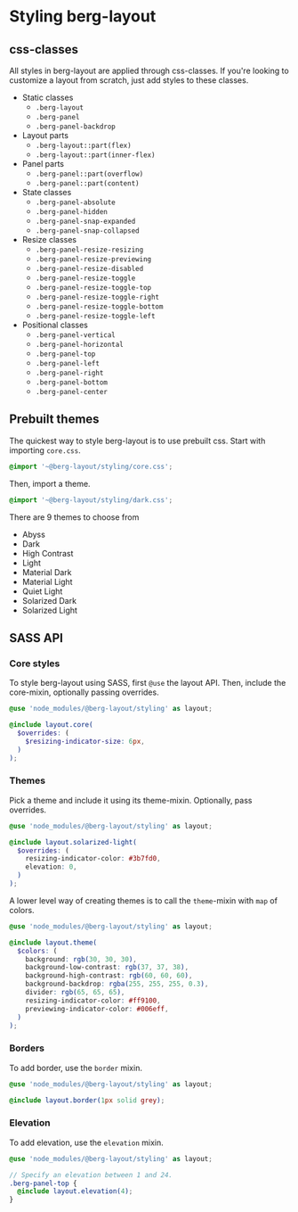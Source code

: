 # Styling berg-layout

## css-classes

All styles in berg-layout are applied through css-classes. If you're looking to customize a layout from scratch, just add styles to these classes.

- Static classes
  - `.berg-layout`
  - `.berg-panel`
  - `.berg-panel-backdrop`
- Layout parts
  - `.berg-layout::part(flex)`
  - `.berg-layout::part(inner-flex)`
- Panel parts
  - `.berg-panel::part(overflow)`
  - `.berg-panel::part(content)`
- State classes
  - `.berg-panel-absolute`
  - `.berg-panel-hidden`
  - `.berg-panel-snap-expanded`
  - `.berg-panel-snap-collapsed`
- Resize classes
  - `.berg-panel-resize-resizing`
  - `.berg-panel-resize-previewing`
  - `.berg-panel-resize-disabled`
  - `.berg-panel-resize-toggle`
  - `.berg-panel-resize-toggle-top`
  - `.berg-panel-resize-toggle-right`
  - `.berg-panel-resize-toggle-bottom`
  - `.berg-panel-resize-toggle-left`
- Positional classes
  - `.berg-panel-vertical`
  - `.berg-panel-horizontal`
  - `.berg-panel-top`
  - `.berg-panel-left`
  - `.berg-panel-right`
  - `.berg-panel-bottom`
  - `.berg-panel-center`

## Prebuilt themes

The quickest way to style berg-layout is to use prebuilt css. Start with importing `core.css`.

```css
@import '~@berg-layout/styling/core.css';
```

Then, import a theme.

```css
@import '~@berg-layout/styling/dark.css';
```

There are 9 themes to choose from

- Abyss
- Dark
- High Contrast
- Light
- Material Dark
- Material Light
- Quiet Light
- Solarized Dark
- Solarized Light

## SASS API

### Core styles

To style berg-layout using SASS, first `@use` the layout API. Then, include the core-mixin, optionally passing overrides.

```scss
@use 'node_modules/@berg-layout/styling' as layout;

@include layout.core(
  $overrides: (
    $resizing-indicator-size: 6px,
  )
);
```

### Themes

Pick a theme and include it using its theme-mixin. Optionally, pass overrides.

```scss
@use 'node_modules/@berg-layout/styling' as layout;

@include layout.solarized-light(
  $overrides: (
    resizing-indicator-color: #3b7fd0,
    elevation: 0,
  )
);
```

A lower level way of creating themes is to call the `theme`-mixin with `map` of colors.

```scss
@use 'node_modules/@berg-layout/styling' as layout;

@include layout.theme(
  $colors: (
    background: rgb(30, 30, 30),
    background-low-contrast: rgb(37, 37, 38),
    background-high-contrast: rgb(60, 60, 60),
    background-backdrop: rgba(255, 255, 255, 0.3),
    divider: rgb(65, 65, 65),
    resizing-indicator-color: #ff9100,
    previewing-indicator-color: #006eff,
  )
);
```

### Borders

To add border, use the `border` mixin.

```scss
@use 'node_modules/@berg-layout/styling' as layout;

@include layout.border(1px solid grey);
```

### Elevation

To add elevation, use the `elevation` mixin.

```scss
@use 'node_modules/@berg-layout/styling' as layout;

// Specify an elevation between 1 and 24.
.berg-panel-top {
  @include layout.elevation(4);
}
```
